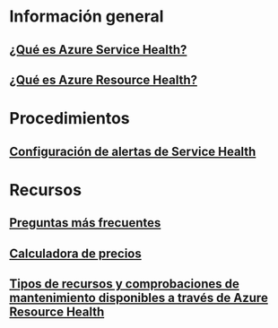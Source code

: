 # Información general
## [¿Qué es Azure Service Health?](service-health-overview.md)
## [¿Qué es Azure Resource Health?](resource-health-overview.md)
# Procedimientos
## [Configuración de alertas de Service Health](../monitoring-and-diagnostics/monitoring-activity-log-alerts-on-service-notifications.md?toc=%2fazure%2fservice-health%2ftoc.json)
# Recursos
## [Preguntas más frecuentes](resource-health-faq.md)
## [Calculadora de precios](https://azure.microsoft.com/pricing/calculator/)
## [Tipos de recursos y comprobaciones de mantenimiento disponibles a través de Azure Resource Health](resource-health-checks-resource-types.md)

